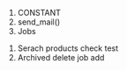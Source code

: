 1. CONSTANT
2. send_mail()
3. Jobs


<!-- TO DO -->
1. Serach products check test
2. Archived delete job add